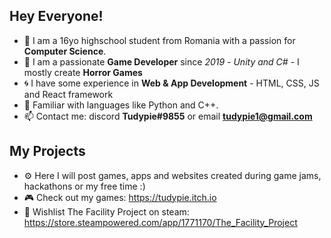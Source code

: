 ## Hey Everyone!
- 🏫 I am a 16yo highschool student from Romania with a passion for **Computer Science**.
- 💾 I am a passionate **Game Developer** since *2019* - *Unity and C#* - I mostly create **Horror Games**
- 🌀 I have some experience in **Web & App Development** - HTML, CSS, JS and React framework
- 🐍 Familiar with languages like Python and C++.
- 📫 Contact me: discord **Tudypie#9855** or email **tudypie1@gmail.com**

## My Projects
- ⚙ Here I will post games, apps and websites created during game jams, hackathons or my free time :)
- 🎮 Check out my games: https://tudypie.itch.io
- 🚀 Wishlist The Facility Project on steam: https://store.steampowered.com/app/1771170/The_Facility_Project

